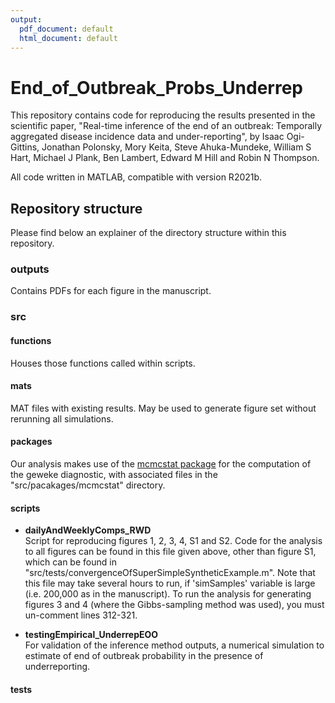 ```yaml
---
output:
  pdf_document: default
  html_document: default
---
```


# End_of_Outbreak_Probs_Underrep

This repository contains code for reproducing the results presented in the scientific paper, "Real-time inference of the end of an outbreak: Temporally aggregated disease incidence data and under-reporting", by Isaac Ogi-Gittins, Jonathan Polonsky, Mory Keita, Steve Ahuka-Mundeke, William S Hart, Michael J Plank, Ben Lambert, Edward M Hill and Robin N Thompson.

All code written in MATLAB, compatible with version R2021b.

## Repository structure

Please find below an explainer of the directory structure within this repository.

### outputs
Contains PDFs for each figure in the manuscript.

### src

#### functions
Houses those functions called within scripts.

#### mats
MAT files with existing results. May be used to generate figure set without rerunning all simulations.

#### packages
Our analysis makes use of the [mcmcstat package](https://github.com/mjlaine/mcmcstat) for the computation of the geweke diagnostic, with associated files in the "src/pacakages/mcmcstat" directory.

#### scripts

 - **dailyAndWeeklyComps_RWD**  
Script for reproducing figures 1, 2, 3, 4, S1 and S2. 
Code for the analysis to all figures can be found in this file given above, other than figure S1, which can be found in "src/tests/convergenceOfSuperSimpleSyntheticExample.m". Note that this file may take several hours to run, if 'simSamples' variable is large (i.e. 200,000 as in the manuscript). To run the analysis for generating figures 3 and 4 (where the Gibbs-sampling method was used), you must un-comment lines 312-321.

 - **testingEmpirical_UnderrepEOO**  
For validation of the inference method outputs, a numerical simulation to estimate of end of outbreak probability in the presence of underreporting.

#### tests